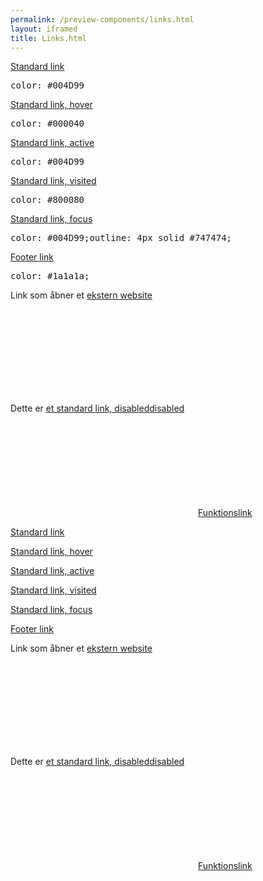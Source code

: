 ```yaml
--- 
permalink: /preview-components/links.html
layout: iframed 
title: Links.html
---
```

<div class="container">
    <div class="row">
        <div class="col-12 col-md-6">
            <p>
                <a href="javascript:void(0);" class="">Standard link</a>
            </p>
        </div>
        <div class="col-12 col-md-6">
            <pre>color: #004D99</pre>
        </div>
    </div>
    <div class="row">
        <div class="col-12 col-md-6">
            <p>
                <a href="javascript:void(0);" class="link-hover">Standard
                    link, hover</a>
            </p>
        </div>
        <div class="col-12 col-md-6">
            <pre>color: #000040</pre>
        </div>
    </div>
    <div class="row">
        <div class="col-12 col-md-6">
            <p>
                <a href="javascript:void(0);" class="link-active">Standard
                    link, active</a>
            </p>
        </div>
        <div class="col-12 col-md-6">
            <pre>color: #004D99</pre>
        </div>
    </div>
    <div class="row">
        <div class="col-12 col-md-6">
            <p>
                <a href="javascript:void(0);" class="link-visited">Standard
                    link, visited</a>
            </p>
        </div>
        <div class="col-12 col-md-6">
            <pre>color: #800080</pre>
        </div>
    </div>
    <div class="row">
        <div class="col-12 col-md-6">
            <p>
                <a href="javascript:void(0);" class="link-focus">Standard
                    link, focus</a>
            </p>
        </div>
        <div class="col-12 col-md-6">
            <pre>color: #004D99;outline: 4px solid #747474;</pre>
        </div>
    </div>
    <div class="row">
        <div class="col-12 col-md-6">
            <p>
                <a href="javascript:void(0);" class="function-link">Footer
                    link</a>
            </p>
        </div>
        <div class="col-12 col-md-6">
            <pre>color: #1a1a1a;</pre>
        </div>
    </div>
    <div class="row">
        <div class="col-12">
            <p>Link som åbner et <a href="" class="icon-link">ekstern
                    website<svg class="icon-svg "  focusable="false" aria-hidden="true" ><use xlink:href="#open-in-new"></use></svg></a>
            </p>
        </div>
    </div>
    <div class="row">
        <div class="col-12">
            <p>Dette er <a href="javascript:void(0);" class="disabled"
                    aria-disabled="true" tabindex="-1">et standard link,
                    disabled<span class="sr-only">disabled</span></a></p>
        </div>
    </div>
    <div class="row">
        <div class="col-12">
            <p><a href="javascript:void(0);"
                    class="function-link"><svg class="icon-svg "  focusable="false" aria-hidden="true" ><use xlink:href="#printer"></use></svg>Funktionslink</a>
            </p>
        </div>
    </div>
</div>
<div class="container background-dark p-6">
    <div class="row">
        <div class="col-12 col-md-6">
            <p>
                <a href="javascript:void(0);" class="">Standard link</a>
            </p>
        </div>
    </div>
    <div class="row">
        <div class="col-12 col-md-6">
            <p>
                <a href="javascript:void(0);" class="link-hover">Standard
                    link, hover</a>
            </p>
        </div>
    </div>
    <div class="row">
        <div class="col-12 col-md-6">
            <p>
                <a href="javascript:void(0);" class="link-active">Standard
                    link, active</a>
            </p>
        </div>
    </div>
    <div class="row">
        <div class="col-12 col-md-6">
            <p>
                <a href="javascript:void(0);" class="link-visited">Standard
                    link, visited</a>
            </p>
        </div>
    </div>
    <div class="row">
        <div class="col-12 col-md-6">
            <p>
                <a href="javascript:void(0);" class="link-focus">Standard
                    link, focus</a>
            </p>
        </div>
    </div>
    <div class="row">
        <div class="col-12 col-md-6">
            <p>
                <a href="javascript:void(0);" class="function-link">Footer
                    link</a>
            </p>
        </div>
    </div>
    <div class="row">
        <div class="col-12">
            <p>Link som åbner et <a href="" class="icon-link">ekstern
                    website<svg class="icon-svg "  focusable="false" aria-hidden="true" ><use xlink:href="#open-in-new"></use></svg></a>
            </p>
        </div>
    </div>
    <div class="row">
        <div class="col-12">
            <p>Dette er <a href="javascript:void(0);" class="disabled"
                    aria-disabled="true" tabindex="-1">et standard link,
                    disabled<span class="sr-only">disabled</span></a></p>
        </div>
    </div>
    <div class="row">
        <div class="col-12">
            <p><a href="javascript:void(0);"
                    class="function-link"><svg class="icon-svg "  focusable="false" aria-hidden="true" ><use xlink:href="#printer"></use></svg>Funktionslink</a>
            </p>
        </div>
    </div>
</div>